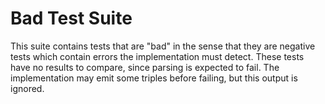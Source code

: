 Bad Test Suite
==============

This suite contains tests that are "bad" in the sense that they are negative
tests which contain errors the implementation must detect.  These tests have no
results to compare, since parsing is expected to fail.  The implementation may
emit some triples before failing, but this output is ignored.

